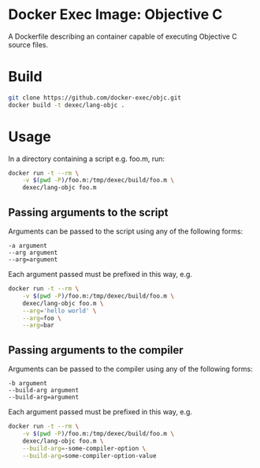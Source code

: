# Docker Exec Image: Objective C

A Dockerfile describing an container capable of executing Objective C source files.

# Build

```sh
git clone https://github.com/docker-exec/objc.git
docker build -t dexec/lang-objc .
```

# Usage

In a directory containing a script e.g. foo.m, run:

```sh
docker run -t --rm \
    -v $(pwd -P)/foo.m:/tmp/dexec/build/foo.m \
    dexec/lang-objc foo.m
```

## Passing arguments to the script

Arguments can be passed to the script using any of the following forms:

```
-a argument
--arg argument
--arg=argument
```

Each argument passed must be prefixed in this way, e.g.

```sh
docker run -t --rm \
    -v $(pwd -P)/foo.m:/tmp/dexec/build/foo.m \
    dexec/lang-objc foo.m \
    --arg='hello world' \
    --arg=foo \
    --arg=bar
```

## Passing arguments to the compiler

Arguments can be passed to the compiler using any of the following forms:

```
-b argument
--build-arg argument
--build-arg=argument
```

Each argument passed must be prefixed in this way, e.g.

```sh
docker run -t --rm \
    -v $(pwd -P)/foo.m:/tmp/dexec/build/foo.m \
    dexec/lang-objc foo.m \
    --build-arg=-some-compiler-option \
    --build-arg=some-compiler-option-value
```
